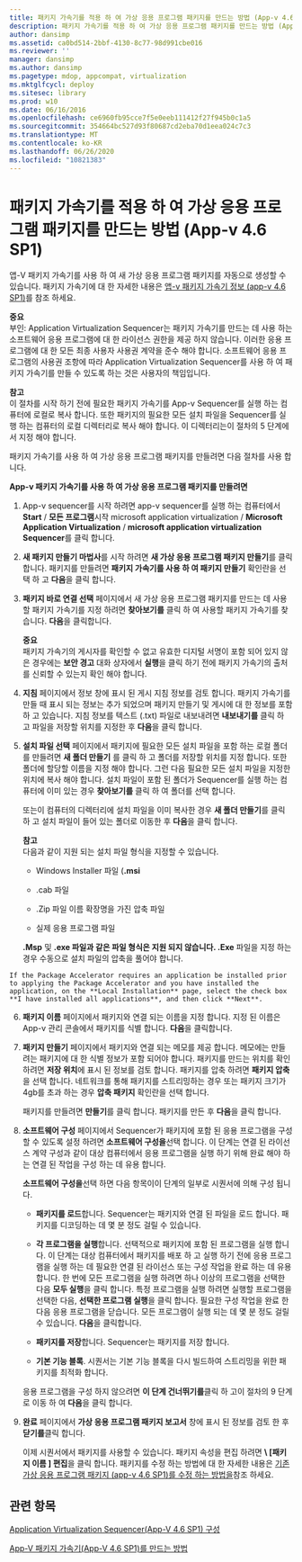 ```yaml
---
title: 패키지 가속기를 적용 하 여 가상 응용 프로그램 패키지를 만드는 방법 (App-v 4.6 SP1)
description: 패키지 가속기를 적용 하 여 가상 응용 프로그램 패키지를 만드는 방법 (App-v 4.6 SP1)
author: dansimp
ms.assetid: ca0bd514-2bbf-4130-8c77-98d991cbe016
ms.reviewer: ''
manager: dansimp
ms.author: dansimp
ms.pagetype: mdop, appcompat, virtualization
ms.mktglfcycl: deploy
ms.sitesec: library
ms.prod: w10
ms.date: 06/16/2016
ms.openlocfilehash: ce6960fb95cce7f5e0eeb111412f27f945b0c1a5
ms.sourcegitcommit: 354664bc527d93f80687cd2eba70d1eea024c7c3
ms.translationtype: MT
ms.contentlocale: ko-KR
ms.lasthandoff: 06/26/2020
ms.locfileid: "10821383"
---
```

# 패키지 가속기를 적용 하 여 가상 응용 프로그램 패키지를 만드는 방법 (App-v 4.6 SP1)


앱-V 패키지 가속기를 사용 하 여 새 가상 응용 프로그램 패키지를 자동으로 생성할 수 있습니다. 패키지 가속기에 대 한 자세한 내용은 [앱-v 패키지 가속기 정보 (app-v 4.6 SP1)](about-app-v-package-accelerators--app-v-46-sp1-.md)를 참조 하세요.

**중요**  
부인: Application Virtualization Sequencer는 패키지 가속기를 만드는 데 사용 하는 소프트웨어 응용 프로그램에 대 한 라이선스 권한을 제공 하지 않습니다. 이러한 응용 프로그램에 대 한 모든 최종 사용자 사용권 계약을 준수 해야 합니다. 소프트웨어 응용 프로그램의 사용권 조항에 따라 Application Virtualization Sequencer를 사용 하 여 패키지 가속기를 만들 수 있도록 하는 것은 사용자의 책임입니다.



**참고**  
이 절차를 시작 하기 전에 필요한 패키지 가속기를 App-v Sequencer를 실행 하는 컴퓨터에 로컬로 복사 합니다. 또한 패키지의 필요한 모든 설치 파일을 Sequencer를 실행 하는 컴퓨터의 로컬 디렉터리로 복사 해야 합니다. 이 디렉터리는이 절차의 5 단계에서 지정 해야 합니다.



패키지 가속기를 사용 하 여 가상 응용 프로그램 패키지를 만들려면 다음 절차를 사용 합니다.

**App-v 패키지 가속기를 사용 하 여 가상 응용 프로그램 패키지를 만들려면**

1. App-v sequencer를 시작 하려면 app-v sequencer를 실행 하는 컴퓨터에서 **Start**  /  **모든 프로그램**시작 microsoft application virtualization  /  **Microsoft Application Virtualization**  /  **microsoft application virtualization Sequencer**를 클릭 합니다.

2. **새 패키지 만들기 마법사**를 시작 하려면 **새 가상 응용 프로그램 패키지 만들기**를 클릭 합니다. 패키지를 만들려면 **패키지 가속기를 사용 하 여 패키지 만들기** 확인란을 선택 하 고 **다음**을 클릭 합니다.

3. **패키지 바로 연결 선택** 페이지에서 새 가상 응용 프로그램 패키지를 만드는 데 사용할 패키지 가속기를 지정 하려면 **찾아보기를** 클릭 하 여 사용할 패키지 가속기를 찾습니다. **다음**을 클릭합니다.

   **중요**  
   패키지 가속기의 게시자를 확인할 수 없고 유효한 디지털 서명이 포함 되어 있지 않은 경우에는 **보안 경고** 대화 상자에서 **실행**을 클릭 하기 전에 패키지 가속기의 출처를 신뢰할 수 있는지 확인 해야 합니다.



4. **지침** 페이지에서 정보 창에 표시 된 게시 지침 정보를 검토 합니다. 패키지 가속기를 만들 때 표시 되는 정보는 추가 되었으며 패키지 만들기 및 게시에 대 한 정보를 포함 하 고 있습니다. 지침 정보를 텍스트 (.txt) 파일로 내보내려면 **내보내기를** 클릭 하 고 파일을 저장할 위치를 지정한 후 **다음**을 클릭 합니다.

5. **설치 파일 선택** 페이지에서 패키지에 필요한 모든 설치 파일을 포함 하는 로컬 폴더를 만들려면 **새 폴더 만들기** 를 클릭 하 고 폴더를 저장할 위치를 지정 합니다. 또한 폴더에 할당할 이름을 지정 해야 합니다. 그런 다음 필요한 모든 설치 파일을 지정한 위치에 복사 해야 합니다. 설치 파일이 포함 된 폴더가 Sequencer를 실행 하는 컴퓨터에 이미 있는 경우 **찾아보기를** 클릭 하 여 폴더를 선택 합니다.

   또는이 컴퓨터의 디렉터리에 설치 파일을 이미 복사한 경우 **새 폴더 만들기**를 클릭 하 고 설치 파일이 들어 있는 폴더로 이동한 후 **다음**을 클릭 합니다.

   **참고**  
   다음과 같이 지원 되는 설치 파일 형식을 지정할 수 있습니다.

   -   Windows Installer 파일 (**.msi**

   -   .cab 파일

   -   .Zip 파일 이름 확장명을 가진 압축 파일

   -   실제 응용 프로그램 파일

   **.Msp** 및 <strong> .exe 파일과 같은 파일 형식은 지원 되지 않습니다. </strong> **.Exe** 파일을 지정 하는 경우 수동으로 설치 파일의 압축을 풀어야 합니다.



~~~
If the Package Accelerator requires an application be installed prior to applying the Package Accelerator and you have installed the application, on the **Local Installation** page, select the check box **I have installed all applications**, and then click **Next**.
~~~

6. **패키지 이름** 페이지에서 패키지와 연결 되는 이름을 지정 합니다. 지정 된 이름은 App-v 관리 콘솔에서 패키지를 식별 합니다. **다음**을 클릭합니다.

7. **패키지 만들기** 페이지에서 패키지와 연결 되는 메모를 제공 합니다. 메모에는 만들려는 패키지에 대 한 식별 정보가 포함 되어야 합니다. 패키지를 만드는 위치를 확인 하려면 **저장 위치**에 표시 된 정보를 검토 합니다. 패키지를 압축 하려면 **패키지 압축**을 선택 합니다. 네트워크를 통해 패키지를 스트리밍하는 경우 또는 패키지 크기가 4gb를 초과 하는 경우 **압축 패키지** 확인란을 선택 합니다.

   패키지를 만들려면 **만들기**를 클릭 합니다. 패키지를 만든 후 **다음**을 클릭 합니다.

8. **소프트웨어 구성** 페이지에서 Sequencer가 패키지에 포함 된 응용 프로그램을 구성할 수 있도록 설정 하려면 **소프트웨어 구성을**선택 합니다. 이 단계는 연결 된 라이선스 계약 구성과 같이 대상 컴퓨터에서 응용 프로그램을 실행 하기 위해 완료 해야 하는 연결 된 작업을 구성 하는 데 유용 합니다.

   **소프트웨어 구성을**선택 하면 다음 항목이이 단계의 일부로 시퀀서에 의해 구성 됩니다.

   -   **패키지를 로드**합니다. Sequencer는 패키지와 연결 된 파일을 로드 합니다. 패키지를 디코딩하는 데 몇 분 정도 걸릴 수 있습니다.

   -   **각 프로그램을 실행**합니다. 선택적으로 패키지에 포함 된 프로그램을 실행 합니다. 이 단계는 대상 컴퓨터에서 패키지를 배포 하 고 실행 하기 전에 응용 프로그램을 실행 하는 데 필요한 연결 된 라이선스 또는 구성 작업을 완료 하는 데 유용 합니다. 한 번에 모든 프로그램을 실행 하려면 하나 이상의 프로그램을 선택한 다음 **모두 실행**을 클릭 합니다. 특정 프로그램을 실행 하려면 실행할 프로그램을 선택한 다음, **선택한 프로그램 실행**을 클릭 합니다. 필요한 구성 작업을 완료 한 다음 응용 프로그램을 닫습니다. 모든 프로그램이 실행 되는 데 몇 분 정도 걸릴 수 있습니다. **다음**을 클릭합니다.

   -   **패키지를 저장**합니다. Sequencer는 패키지를 저장 합니다.

   -   **기본 기능 블록**. 시퀀서는 기본 기능 블록을 다시 빌드하여 스트리밍을 위한 패키지를 최적화 합니다.

   응용 프로그램을 구성 하지 않으려면 **이 단계 건너뛰기를**클릭 하 고이 절차의 9 단계로 이동 하 여 **다음**을 클릭 합니다.

9. **완료** 페이지에서 **가상 응용 프로그램 패키지 보고서** 창에 표시 된 정보를 검토 한 후 **닫기를**클릭 합니다.

   이제 시퀀서에서 패키지를 사용할 수 있습니다. 패키지 속성을 편집 하려면 **\ [패키지 이름 \] 편집**을 클릭 합니다. 패키지를 수정 하는 방법에 대 한 자세한 내용은 [기존 가상 응용 프로그램 패키지 (app-v 4.6 SP1)를 수정 하는 방법을](how-to-modify-an-existing-virtual-application-package--app-v-46-sp1-.md)참조 하세요.

## 관련 항목


[Application Virtualization Sequencer(App-V 4.6 SP1) 구성](configuring-the-application-virtualization-sequencer--app-v-46-sp1-.md)

[App-V 패키지 가속기(App-V 4.6 SP1)를 만드는 방법](how-to-create-app-v-package-accelerators--app-v-46-sp1-.md)









